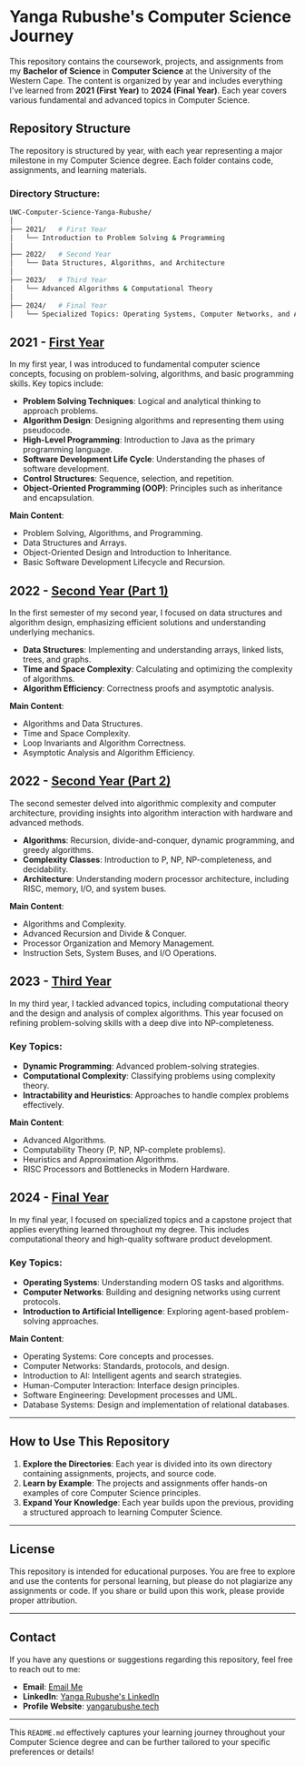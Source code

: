 # Yanga Rubushe's Computer Science Journey

This repository contains the coursework, projects, and assignments from my **Bachelor of Science** in **Computer Science** at the University of the Western Cape. The content is organized by year and includes everything I've learned from **2021 (First Year)** to **2024 (Final Year)**. Each year covers various fundamental and advanced topics in Computer Science.

## Repository Structure

The repository is structured by year, with each year representing a major milestone in my Computer Science degree. Each folder contains code, assignments, and learning materials.

### Directory Structure:

```bash
UWC-Computer-Science-Yanga-Rubushe/
│
├── 2021/   # First Year
│   └── Introduction to Problem Solving & Programming
│
├── 2022/   # Second Year
│   └── Data Structures, Algorithms, and Architecture
│
├── 2023/   # Third Year
│   └── Advanced Algorithms & Computational Theory
│
├── 2024/   # Final Year
│   └── Specialized Topics: Operating Systems, Computer Networks, and Artificial Intelligence
```

## 2021 - [First Year](./2021)
In my first year, I was introduced to fundamental computer science concepts, focusing on problem-solving, algorithms, and basic programming skills. Key topics include:
- **Problem Solving Techniques**: Logical and analytical thinking to approach problems.
- **Algorithm Design**: Designing algorithms and representing them using pseudocode.
- **High-Level Programming**: Introduction to Java as the primary programming language.
- **Software Development Life Cycle**: Understanding the phases of software development.
- **Control Structures**: Sequence, selection, and repetition.
- **Object-Oriented Programming (OOP)**: Principles such as inheritance and encapsulation.

**Main Content**:  
- Problem Solving, Algorithms, and Programming.
- Data Structures and Arrays.
- Object-Oriented Design and Introduction to Inheritance.
- Basic Software Development Lifecycle and Recursion.

## 2022 - [Second Year (Part 1)](./2022/)
In the first semester of my second year, I focused on data structures and algorithm design, emphasizing efficient solutions and understanding underlying mechanics.

- **Data Structures**: Implementing and understanding arrays, linked lists, trees, and graphs.
- **Time and Space Complexity**: Calculating and optimizing the complexity of algorithms.
- **Algorithm Efficiency**: Correctness proofs and asymptotic analysis.

**Main Content**:  
- Algorithms and Data Structures.
- Time and Space Complexity.
- Loop Invariants and Algorithm Correctness.
- Asymptotic Analysis and Algorithm Efficiency.

## 2022 - [Second Year (Part 2)](./2022/)
The second semester delved into algorithmic complexity and computer architecture, providing insights into algorithm interaction with hardware and advanced methods.

- **Algorithms**: Recursion, divide-and-conquer, dynamic programming, and greedy algorithms.
- **Complexity Classes**: Introduction to P, NP, NP-completeness, and decidability.
- **Architecture**: Understanding modern processor architecture, including RISC, memory, I/O, and system buses.

**Main Content**:  
- Algorithms and Complexity.
- Advanced Recursion and Divide & Conquer.
- Processor Organization and Memory Management.
- Instruction Sets, System Buses, and I/O Operations.

## 2023 - [Third Year](./2023/)
In my third year, I tackled advanced topics, including computational theory and the design and analysis of complex algorithms. This year focused on refining problem-solving skills with a deep dive into NP-completeness.

### Key Topics:
- **Dynamic Programming**: Advanced problem-solving strategies.
- **Computational Complexity**: Classifying problems using complexity theory.
- **Intractability and Heuristics**: Approaches to handle complex problems effectively.

**Main Content**:  
- Advanced Algorithms.
- Computability Theory (P, NP, NP-complete problems).
- Heuristics and Approximation Algorithms.
- RISC Processors and Bottlenecks in Modern Hardware.

## 2024 - [Final Year](./2024/)
In my final year, I focused on specialized topics and a capstone project that applies everything learned throughout my degree. This includes computational theory and high-quality software product development.

### Key Topics:
- **Operating Systems**: Understanding modern OS tasks and algorithms.
- **Computer Networks**: Building and designing networks using current protocols.
- **Introduction to Artificial Intelligence**: Exploring agent-based problem-solving approaches.

**Main Content**:  
- Operating Systems: Core concepts and processes.
- Computer Networks: Standards, protocols, and design.
- Introduction to AI: Intelligent agents and search strategies.
- Human-Computer Interaction: Interface design principles.
- Software Engineering: Development processes and UML.
- Database Systems: Design and implementation of relational databases.

---

## How to Use This Repository
1. **Explore the Directories**: Each year is divided into its own directory containing assignments, projects, and source code.
2. **Learn by Example**: The projects and assignments offer hands-on examples of core Computer Science principles.
3. **Expand Your Knowledge**: Each year builds upon the previous, providing a structured approach to learning Computer Science.

---

## License
This repository is intended for educational purposes. You are free to explore and use the contents for personal learning, but please do not plagiarize any assignments or code. If you share or build upon this work, please provide proper attribution.

---

## Contact
If you have any questions or suggestions regarding this repository, feel free to reach out to me:

- **Email**: [Email Me](mailto:zilithemba10@gmail.com)
- **LinkedIn**: [Yanga Rubushe's LinkedIn](https://www.linkedin.com/in/yangarubushe)
- **Profile Website**: [yangarubushe.tech](https://yangarubushe.tech)


---

This `README.md` effectively captures your learning journey throughout your Computer Science degree and can be further tailored to your specific preferences or details!